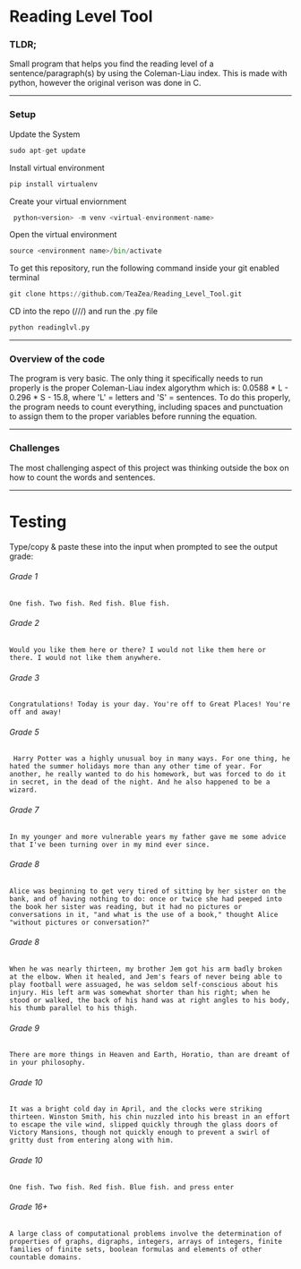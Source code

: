# Reading Level Tool
### TLDR;
Small program that helps you find the reading level of a sentence/paragraph(s) by using the Coleman-Liau index. This is made with python, however the original verison was done in C.

---

### Setup
Update the System

```python
sudo apt-get update
```

Install virtual environment

```python
pip install virtualenv
```

Create your virtual enviornment

```python
 python<version> -m venv <virtual-environment-name>
```

Open the virtual environment

```python
source <environment name>/bin/activate
```

To get this repository, run the following command inside your git enabled terminal

```python
git clone https://github.com/TeaZea/Reading_Level_Tool.git
```

CD into the repo (/<path>/<to>/<folderhere>) and run the .py file

```python
python readinglvl.py
```

---

### Overview of the code
The program is very basic. The only thing it specifically needs to run properly is the proper Coleman-Liau index algorythm which is: 0.0588 * L - 0.296 * S - 15.8, where 'L' = letters and 'S' = sentences. To do this properly, the program needs to count everything, including spaces and punctuation to assign them to the proper variables before running the equation. 

---

### Challenges
The most challenging aspect of this project was thinking outside the box on how to count the words and sentences.

---

# Testing
Type/copy & paste these into the input when prompted to see the output grade:
###### Grade 1
```
One fish. Two fish. Red fish. Blue fish.
```
###### Grade 2
```
Would you like them here or there? I would not like them here or there. I would not like them anywhere.
```
###### Grade 3
```
Congratulations! Today is your day. You're off to Great Places! You're off and away!
```
###### Grade 5
```
 Harry Potter was a highly unusual boy in many ways. For one thing, he hated the summer holidays more than any other time of year. For another, he really wanted to do his homework, but was forced to do it in secret, in the dead of the night. And he also happened to be a wizard.
```
###### Grade 7
```
In my younger and more vulnerable years my father gave me some advice that I've been turning over in my mind ever since.
```
###### Grade 8
```
Alice was beginning to get very tired of sitting by her sister on the bank, and of having nothing to do: once or twice she had peeped into the book her sister was reading, but it had no pictures or conversations in it, "and what is the use of a book," thought Alice "without pictures or conversation?"
```
###### Grade 8
```
When he was nearly thirteen, my brother Jem got his arm badly broken at the elbow. When it healed, and Jem's fears of never being able to play football were assuaged, he was seldom self-conscious about his injury. His left arm was somewhat shorter than his right; when he stood or walked, the back of his hand was at right angles to his body, his thumb parallel to his thigh.
```
###### Grade 9
```
There are more things in Heaven and Earth, Horatio, than are dreamt of in your philosophy.
```
###### Grade 10
```
It was a bright cold day in April, and the clocks were striking thirteen. Winston Smith, his chin nuzzled into his breast in an effort to escape the vile wind, slipped quickly through the glass doors of Victory Mansions, though not quickly enough to prevent a swirl of gritty dust from entering along with him.
```
###### Grade 10
```
One fish. Two fish. Red fish. Blue fish. and press enter
```
###### Grade 16+
```
A large class of computational problems involve the determination of properties of graphs, digraphs, integers, arrays of integers, finite families of finite sets, boolean formulas and elements of other countable domains.
```
